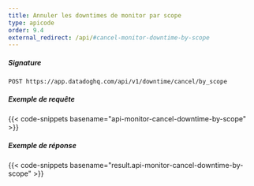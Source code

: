 ```yaml
---
title: Annuler les downtimes de monitor par scope
type: apicode
order: 9.4
external_redirect: /api/#cancel-monitor-downtime-by-scope
---
```


##### Signature
`POST https://app.datadoghq.com/api/v1/downtime/cancel/by_scope`
##### Exemple de requête
{{< code-snippets basename="api-monitor-cancel-downtime-by-scope" >}}
##### Exemple de réponse
{{< code-snippets basename="result.api-monitor-cancel-downtime-by-scope" >}}